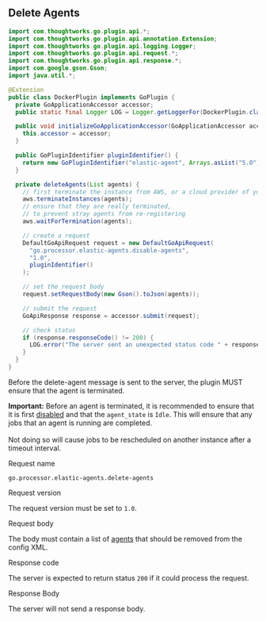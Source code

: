 ## Delete Agents

```java
import com.thoughtworks.go.plugin.api.*;
import com.thoughtworks.go.plugin.api.annotation.Extension;
import com.thoughtworks.go.plugin.api.logging.Logger;
import com.thoughtworks.go.plugin.api.request.*;
import com.thoughtworks.go.plugin.api.response.*;
import com.google.gson.Gson;
import java.util.*;

@Extension
public class DockerPlugin implements GoPlugin {
  private GoApplicationAccessor accessor;
  public static final Logger LOG = Logger.getLoggerFor(DockerPlugin.class);

  public void initializeGoApplicationAccessor(GoApplicationAccessor accessor) {
    this.accessor = accessor;
  }

  public GoPluginIdentifier pluginIdentifier() {
    return new GoPluginIdentifier("elastic-agent", Arrays.asList("5.0"))
  }

  private deleteAgents(List agents) {
    // first terminate the instance from AWS, or a cloud provider of your choice
    aws.terminateInstances(agents);
    // ensure that they are really terminated,
    // to prevent stray agents from re-registering
    aws.waitForTermination(agents);

    // create a request
    DefaultGoApiRequest request = new DefaultGoApiRequest(
      "go.processor.elastic-agents.disable-agents",
      "1.0",
      pluginIdentifier()
    );

    // set the request body
    request.setRequestBody(new Gson().toJson(agents));

    // submit the request
    GoApiResponse response = accessor.submit(request);

    // check status
    if (response.responseCode() != 200) {
      LOG.error("The server sent an unexpected status code " + response.responseCode() + " with the response body " + response.responseBody());
    }
  }
}
```

Before the delete-agent message is sent to the server, the plugin MUST ensure that the agent is terminated.

<aside class="notice">
  <strong>Important:</strong> Before an agent is terminated, it is recommended to ensure that it is first <a href='#disable-agents'>disabled</a> and that the <code>agent_state</code> is <code>Idle</code>. This will ensure that any jobs that an agent is running are completed.
  <br/>
  <br/>
  Not doing so will cause jobs to be rescheduled on another instance after a timeout interval.
</aside>


<p class='request-name-heading'>Request name</p>

`go.processor.elastic-agents.delete-agents`

<p class='request-body-heading'>Request version</p>

The request version must be set to `1.0`.

<p class='request-body-heading'>Request body</p>

The body must contain a list of [agents](#elastic-agent-object) that should be removed from the config XML.

<p class='response-code-heading'>Response code</p>

The server is expected to return status `200` if it could process the request.

<p class='response-body-heading'>Response Body</p>

The server will not send a response body.
